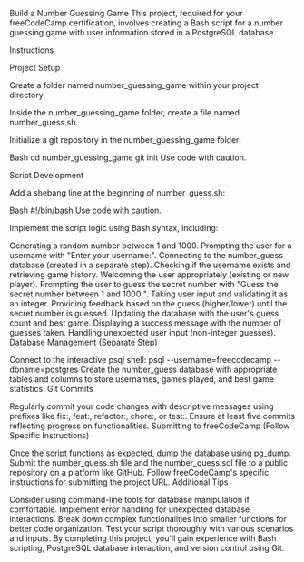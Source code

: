 Build a Number Guessing Game
This project, required for your freeCodeCamp certification, involves creating a Bash script for a number guessing game with user information stored in a PostgreSQL database.

Instructions

Project Setup

Create a folder named number_guessing_game within your project directory.

Inside the number_guessing_game folder, create a file named number_guess.sh.

Initialize a git repository in the number_guessing_game folder:

Bash
cd number_guessing_game
git init
Use code with caution.

Script Development

Add a shebang line at the beginning of number_guess.sh:

Bash
#!/bin/bash
Use code with caution.

Implement the script logic using Bash syntax, including:

Generating a random number between 1 and 1000.
Prompting the user for a username with "Enter your username:".
Connecting to the number_guess database (created in a separate step).
Checking if the username exists and retrieving game history.
Welcoming the user appropriately (existing or new player).
Prompting the user to guess the secret number with "Guess the secret number between 1 and 1000:".
Taking user input and validating it as an integer.
Providing feedback based on the guess (higher/lower) until the secret number is guessed.
Updating the database with the user's guess count and best game.
Displaying a success message with the number of guesses taken.
Handling unexpected user input (non-integer guesses).
Database Management (Separate Step)

Connect to the interactive psql shell: psql --username=freecodecamp --dbname=postgres
Create the number_guess database with appropriate tables and columns to store usernames, games played, and best game statistics.
Git Commits

Regularly commit your code changes with descriptive messages using prefixes like fix:, feat:, refactor:, chore:, or test:.
Ensure at least five commits reflecting progress on functionalities.
Submitting to freeCodeCamp (Follow Specific Instructions)

Once the script functions as expected, dump the database using pg_dump.
Submit the number_guess.sh file and the number_guess.sql file to a public repository on a platform like GitHub.
Follow freeCodeCamp's specific instructions for submitting the project URL.
Additional Tips

Consider using command-line tools for database manipulation if comfortable.
Implement error handling for unexpected database interactions.
Break down complex functionalities into smaller functions for better code organization.
Test your script thoroughly with various scenarios and inputs.
By completing this project, you'll gain experience with Bash scripting, PostgreSQL database interaction, and version control using Git.